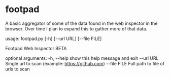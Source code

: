 # footpad

A basic aggregator of some of the data found in the web inspector in the browser. Over time I plan to expand this to gather more of that data.

usage: footpad.py [-h] [--url URL] [--file FILE]

Footpad Web Inspector BETA

optional arguments:
  -h, --help   show this help message and exit
  --url URL    Single url to scan (example: https://github.com)
  --file FILE  Full path to file of urls to scan
